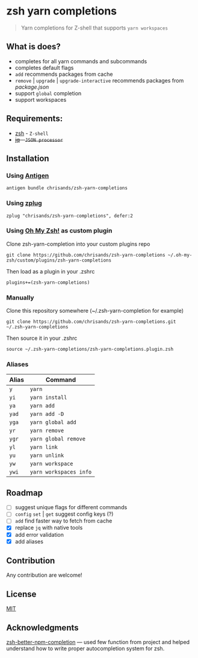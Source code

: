 # zsh yarn completions
> Yarn completions for Z-shell that supports `yarn workspaces`

## What is does?
- completes for all yarn commands and subcommands
- completes default flags
- `add` recommends packages from cache
- `remove` | `upgrade` | `upgrade-interactive` recommends packages from *package.json*
- support `global` completion
- support workspaces


## Requirements:
  - [zsh](https://github.com/zsh-users/zsh) - `Z-shell`
  - <del>[jq](https://stedolan.github.io/jq/) - `JSON processor`</del>

## Installation

### Using [Antigen](https://github.com/zsh-users/antigen)
```
antigen bundle chrisands/zsh-yarn-completions
```

### Using [zplug](https://github.com/zplug/zplug)
```
zplug "chrisands/zsh-yarn-completions", defer:2
```

### Using [Oh My Zsh!](https://github.com/robbyrussell/oh-my-zsh) as custom plugin
Clone zsh-yarn-completion into your custom plugins repo
```
git clone https://github.com/chrisands/zsh-yarn-completions ~/.oh-my-zsh/custom/plugins/zsh-yarn-completions
```
Then load as a plugin in your .zshrc
```
plugins+=(zsh-yarn-completions)
```

### Manually
Clone this repository somewhere (~/.zsh-yarn-completion for example)
```
git clone https://github.com/chrisands/zsh-yarn-completions.git ~/.zsh-yarn-completions
```
Then source it in your .zshrc
```
source ~/.zsh-yarn-completions/zsh-yarn-completions.plugin.zsh
```

### Aliases
| Alias | Command                |
| ----- | ---------------------- |
| `y`   | `yarn`                 |
| `yi`  | `yarn install`         |
| `ya`  | `yarn add`             |
| `yad` | `yarn add -D`          |
| `yga` | `yarn global add`      |
| `yr`  | `yarn remove`          |
| `ygr` | `yarn global remove`   |
| `yl`  | `yarn link`            |
| `yu`  | `yarn unlink`          |
| `yw`  | `yarn workspace`       |
| `ywi` | `yarn workspaces info` |

## Roadmap
- [ ] suggest unique flags for different commands
- [ ] `config` `set` | `get` suggest config keys (?)
- [ ] `add` find faster way to fetch from cache
- [x] replace `jq` with native tools
- [x] add error validation
- [x] add aliases

## Contribution
Any contribution are welcome!
## License
[MIT](/LICENSE)

## Acknowledgments
[zsh-better-npm-completion](https://github.com/lukechilds/zsh-better-npm-completion) — used few function from project and helped understand how to write proper autocompletion system for zsh.
